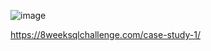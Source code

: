 ![image](https://github.com/aakashrohila/8WeeksSQLChallenge/assets/53647802/81c0ce06-b8b5-4a78-9d63-abf81d96aebb)

https://8weeksqlchallenge.com/case-study-1/
